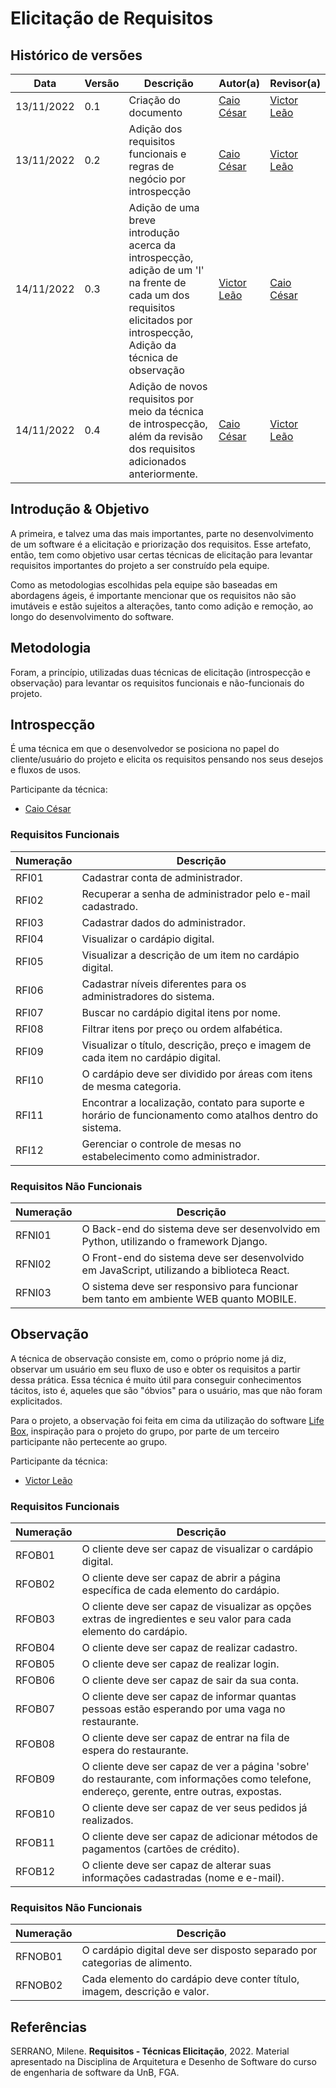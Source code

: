 # Elicitação de Requisitos

## Histórico de versões

|    Data    | Versão |      Descrição       |                   Autor(a)                    |                   Revisor(a)                    |
| ---------- | ------ | -------------------- | --------------------------------------------- | ----------------------------------------------- |
| 13/11/2022 |  0.1   | Criação do documento | [Caio César](https://github.com/oCaioOliveira)| [Victor Leão](https://github.com/victorleaoo)   |
| 13/11/2022 |  0.2   | Adição dos requisitos funcionais e regras de negócio por introspecção | [Caio César](https://github.com/oCaioOliveira)| [Victor Leão](https://github.com/victorleaoo)   |
| 14/11/2022 |  0.3   | Adição de uma breve introdução acerca da introspecção,<br/> adição de um 'I' na frente de cada um dos requisitos elicitados por introspecção,<br/> Adição da técnica de observação | [Victor Leão](https://github.com/victorleaoo) | [Caio César](https://github.com/oCaioOliveira) |
| 14/11/2022 |  0.4   | Adição de novos requisitos por meio da técnica de introspecção, além da revisão dos requisitos adicionados anteriormente. | [Caio César](https://github.com/oCaioOliveira)| [Victor Leão](https://github.com/victorleaoo)   |

## Introdução & Objetivo

A primeira, e talvez uma das mais importantes, parte no desenvolvimento de um software é a elicitação e priorização dos requisitos. Esse artefato, então, tem como objetivo usar certas técnicas de elicitação para levantar requisitos importantes do projeto a ser construído pela equipe.

Como as metodologias escolhidas pela equipe são baseadas em abordagens ágeis, é importante mencionar que os requisitos não são imutáveis e estão sujeitos a alterações, tanto como adição e remoção, ao longo do desenvolvimento do software.

## Metodologia

Foram, a princípio, utilizadas duas técnicas de elicitação (introspecção e observação) para levantar os requisitos funcionais e não-funcionais do projeto.

## Introspecção

É uma técnica em que o desenvolvedor se posiciona no papel do cliente/usuário do projeto e elicita os requisitos pensando nos seus desejos e fluxos de usos.

Participante da técnica:
- [Caio César](https://github.com/oCaioOliveira)

### Requisitos Funcionais

|Numeração |                                          Descrição                                      |
| -------- |  ------------------------------------------------------------------------------------   |
| RFI01    |                          Cadastrar conta de administrador.                              |
| RFI02    |                 Recuperar a senha de administrador pelo e-mail cadastrado.              |
| RFI03    |                         Cadastrar dados do administrador.                               |
| RFI04    |                         Visualizar o cardápio digital.                                  |
| RFI05    |                 Visualizar a descrição de um item no cardápio digital.                  |
| RFI06    |                Cadastrar níveis diferentes para os administradores do sistema.          |
| RFI07    |                       Buscar no cardápio digital itens por nome.                        |
| RFI08    |                  Filtrar itens por preço ou ordem alfabética.                           |
| RFI09    |         Visualizar o título, descrição, preço e imagem de cada item no cardápio digital.|
| RFI10    |         O cardápio deve ser dividido por áreas com itens de mesma categoria.            |
| RFI11    |Encontrar a localização, contato para suporte e horário de funcionamento como atalhos dentro do sistema.|
| RFI12    |                  Gerenciar o controle de mesas no estabelecimento como administrador.   |
  

### Requisitos Não Funcionais

|Numeração  |                                          Descrição                                       |
| --------  |  ------------------------------------------------------------------------------------    |
| RFNI01    | O Back-end do sistema deve ser desenvolvido em Python, utilizando o framework Django.    |
| RFNI02    |O Front-end do sistema deve ser desenvolvido em JavaScript, utilizando a biblioteca React.|
| RFNI03    |   O sistema deve ser responsivo para funcionar bem tanto em ambiente WEB quanto MOBILE.  |


## Observação

A técnica de observação consiste em, como o próprio nome já diz, observar um usuário em seu fluxo de uso e obter os requisitos a partir dessa prática. Essa técnica é muito útil para conseguir conhecimentos tácitos, isto é, aqueles que são "óbvios" para o usuário, mas que não foram explicitados.

Para o projeto, a observação foi feita em cima da utilização do software [Life Box](https://www.vucafood.com.br/lifeboxburger/aguas-claras/cardapio-digital), inspiração para o projeto do grupo, por parte de um terceiro participante não pertecente ao grupo.

Participante da técnica:
- [Victor Leão](https://github.com/victorleaoo)

### Requisitos Funcionais

|Numeração |Descrição|
| -------- |---------|
| RFOB01   | O cliente deve ser capaz de visualizar o cardápio digital. |
| RFOB02   | O cliente deve ser capaz de abrir a página específica de cada elemento do cardápio. |
| RFOB03   | O cliente deve ser capaz de visualizar as opções extras de ingredientes e seu valor para cada elemento do cardápio. |
| RFOB04   | O cliente deve ser capaz de realizar cadastro. |
| RFOB05   | O cliente deve ser capaz de realizar login. |
| RFOB06   | O cliente deve ser capaz de sair da sua conta. |
| RFOB07   | O cliente deve ser capaz de informar quantas pessoas estão esperando por uma vaga no restaurante. |
| RFOB08   | O cliente deve ser capaz de entrar na fila de espera do restaurante. |
| RFOB09   | O cliente deve ser capaz de ver a página 'sobre' do restaurante, com informações como telefone, endereço, gerente, entre outras, expostas. |
| RFOB10   | O cliente deve ser capaz de ver seus pedidos já realizados. |
| RFOB11   | O cliente deve ser capaz de adicionar métodos de pagamentos (cartões de crédito). |
| RFOB12   | O cliente deve ser capaz de alterar suas informações cadastradas (nome e e-mail). |

### Requisitos Não Funcionais

| Numeração | Descrição |
| --------  | --------- |
| RFNOB01   | O cardápio digital deve ser disposto separado por categorias de alimento. |
| RFNOB02   | Cada elemento do cardápio deve conter título, imagem, descrição e valor.  |

## Referências

SERRANO, Milene. **Requisitos - Técnicas Elicitação**, 2022. Material apresentado na Disciplina de Arquitetura e Desenho de Software do curso de engenharia de software da UnB, FGA.